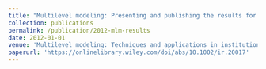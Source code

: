 ```yaml
---
title: "Multilevel modeling: Presenting and publishing the results for internal and external constituents"
collection: publications
permalink: /publication/2012-mlm-results
date: 2012-01-01
venue: 'Multilevel modeling: Techniques and applications in institutional research (New Directions for Institutional Research)'
paperurl: 'https://onlinelibrary.wiley.com/doi/abs/10.1002/ir.20017'
---
```

